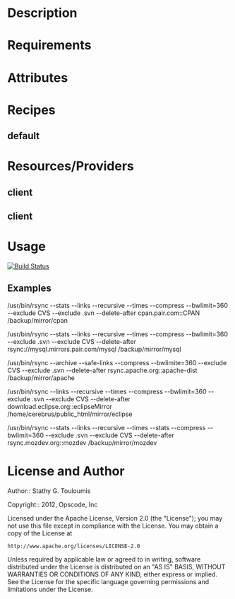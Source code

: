 Description
===========

Requirements
============


Attributes
==========

Recipes
=======

default
-------

Resources/Providers
===================

client
-------

client
-------

Usage
=====
[![Build Status](https://secure.travis-ci.org/stathy/rsync.png)](http://travis-ci.org/stathy/rsync)

Examples
--------

/usr/bin/rsync --stats --links --recursive --times --compress --bwlimit=360 --exclude CVS --exclude .svn --delete-after cpan.pair.com::CPAN /backup/mirror/cpan

/usr/bin/rsync --stats --links --recursive --times --compress --bwlimit=360 --exclude .svn --exclude CVS --delete-after rsync://mysql.mirrors.pair.com/mysql /backup/mirror/mysql

/usr/bin/rsync --archive --safe-links --compress --bwlimite=360 --exclude CVS --exclude .svn --delete-after rsync.apache.org::apache-dist /backup/mirror/apache

/usr/bin/rsync --links --recursive --times --compress --bwlimit=360 --exclude .svn --exclude CVS --delete-after download.eclipse.org::eclipseMirror /home/cerebrus/public_html/mirror/eclipse

/usr/bin/rsync --stats --links --recursive --times --stats --compress --bwlimit=360 --exclude .svn --exclude CVS --delete-after rsync.mozdev.org::mozdev /backup/mirror/mozdev

License and Author
==================

Author:: Stathy G. Touloumis

Copyright:: 2012, Opscode, Inc

Licensed under the Apache License, Version 2.0 (the "License");
you may not use this file except in compliance with the License.
You may obtain a copy of the License at

    http://www.apache.org/licenses/LICENSE-2.0

Unless required by applicable law or agreed to in writing, software
distributed under the License is distributed on an "AS IS" BASIS,
WITHOUT WARRANTIES OR CONDITIONS OF ANY KIND, either express or implied.
See the License for the specific language governing permissions and
limitations under the License.
